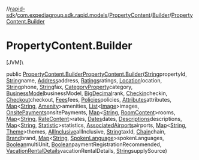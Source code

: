 //[rapid-sdk](../../../../index.md)/[com.expediagroup.sdk.rapid.models](../../index.md)/[PropertyContent](../index.md)/[Builder](index.md)/[PropertyContent.Builder](-property-content.-builder.md)

# PropertyContent.Builder

[JVM]\

public [PropertyContent.Builder](index.md)[PropertyContent.Builder](-property-content.-builder.md)([String](https://docs.oracle.com/javase/8/docs/api/java/lang/String.html)propertyId, [String](https://docs.oracle.com/javase/8/docs/api/java/lang/String.html)name, [Address](../../-address/index.md)address, [Ratings](../../-ratings/index.md)ratings, [Location](../../-location/index.md)location, [String](https://docs.oracle.com/javase/8/docs/api/java/lang/String.html)phone, [String](https://docs.oracle.com/javase/8/docs/api/java/lang/String.html)fax, [CategoryProperty](../../-category-property/index.md)category, [BusinessModel](../../-business-model/index.md)businessModel, [BigDecimal](https://docs.oracle.com/javase/8/docs/api/java/math/BigDecimal.html)rank, [Checkin](../../-checkin/index.md)checkin, [Checkout](../../-checkout/index.md)checkout, [Fees](../../-fees/index.md)fees, [Policies](../../-policies/index.md)policies, [Attributes](../../-attributes/index.md)attributes, [Map](https://docs.oracle.com/javase/8/docs/api/java/util/Map.html)&lt;[String](https://docs.oracle.com/javase/8/docs/api/java/lang/String.html), [Amenity](../../-amenity/index.md)&gt;amenities, [List](https://docs.oracle.com/javase/8/docs/api/java/util/List.html)&lt;[Image](../../-image/index.md)&gt;images, [OnsitePayments](../../-onsite-payments/index.md)onsitePayments, [Map](https://docs.oracle.com/javase/8/docs/api/java/util/Map.html)&lt;[String](https://docs.oracle.com/javase/8/docs/api/java/lang/String.html), [RoomContent](../../-room-content/index.md)&gt;rooms, [Map](https://docs.oracle.com/javase/8/docs/api/java/util/Map.html)&lt;[String](https://docs.oracle.com/javase/8/docs/api/java/lang/String.html), [RateContent](../../-rate-content/index.md)&gt;rates, [Dates](../../-dates/index.md)dates, [Descriptions](../../-descriptions/index.md)descriptions, [Map](https://docs.oracle.com/javase/8/docs/api/java/util/Map.html)&lt;[String](https://docs.oracle.com/javase/8/docs/api/java/lang/String.html), [Statistic](../../-statistic/index.md)&gt;statistics, [AssociatedAirports](../../-associated-airports/index.md)airports, [Map](https://docs.oracle.com/javase/8/docs/api/java/util/Map.html)&lt;[String](https://docs.oracle.com/javase/8/docs/api/java/lang/String.html), [Theme](../../-theme/index.md)&gt;themes, [AllInclusive](../../-all-inclusive/index.md)allInclusive, [String](https://docs.oracle.com/javase/8/docs/api/java/lang/String.html)taxId, [Chain](../../-chain/index.md)chain, [Brand](../../-brand/index.md)brand, [Map](https://docs.oracle.com/javase/8/docs/api/java/util/Map.html)&lt;[String](https://docs.oracle.com/javase/8/docs/api/java/lang/String.html), [SpokenLanguage](../../-spoken-language/index.md)&gt;spokenLanguages, [Boolean](https://docs.oracle.com/javase/8/docs/api/java/lang/Boolean.html)multiUnit, [Boolean](https://docs.oracle.com/javase/8/docs/api/java/lang/Boolean.html)paymentRegistrationRecommended, [VacationRentalDetails](../../-vacation-rental-details/index.md)vacationRentalDetails, [String](https://docs.oracle.com/javase/8/docs/api/java/lang/String.html)supplySource)
